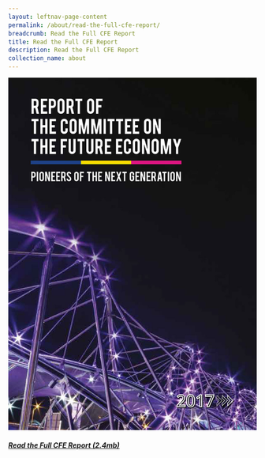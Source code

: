 ```yaml
---
layout: leftnav-page-content
permalink: /about/read-the-full-cfe-report/
breadcrumb: Read the Full CFE Report
title: Read the Full CFE Report
description: Read the Full CFE Report
collection_name: about
---
```


<div>
	<div class="row is-multiline">
		<div class="col is-one-third-desktop is-half-tablet">
			<a href="/images/PDF/MTIS_Full Report.pdf" class="project-link no-pdf-icon">
				<img src="/images/MTIS_Full-Report.jpg" alt="Read the Full CFE Report">
				<div class="project-card">
						<div class="project-title margin--bottom--xs">
								<h5><b>Read the Full CFE Report (2.4mb)</b></h5>
						</div>
				</div>
			</a>
		</div>
</div></div>
